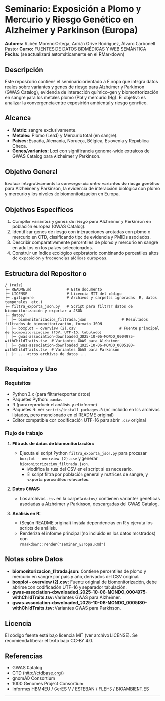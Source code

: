 # Seminario: Exposición a Plomo y Mercurio y Riesgo Genético en Alzheimer y Parkinson (Europa)

**Autores:** Rubén Moreno Ortega, Adrián Orive Rodríguez, Álvaro Carbonell Pastor 
**Curso:** FUENTES DE DATOS BIOMÉDICAS Y WEB SEMÁNTICA
**Fecha:** (se actualizará automáticamente en el RMarkdown)

## Descripción
Este repositorio contiene el seminario orientado a Europa que integra datos reales sobre variantes y genes de riesgo para Alzheimer y Parkinson (GWAS Catalog), evidencia de interacción químico–gen y biomonitorización en sangre para los metales plomo (Pb) y mercurio (Hg). El objetivo es analizar la convergencia entre exposición ambiental y riesgo genético.

## Alcance
- **Matriz:** sangre exclusivamente.
- **Metales:** Plomo (Lead) y Mercurio total (en sangre).
- **Países:** España, Alemania, Noruega, Bélgica, Eslovenia y República Checa.
- **Genes/variantes:** Loci con significancia genome-wide extraídos de GWAS Catalog para Alzheimer y Parkinson.

## Objetivo General
Evaluar integrativamente la convergencia entre variantes de riesgo genético para Alzheimer y Parkinson, la evidencia de interacción biológica con plomo y mercurio y los niveles de biomonitorización en Europa.

## Objetivos Específicos
1. Compilar variantes y genes de riesgo para Alzheimer y Parkinson en población europea (GWAS Catalog).
2. Identificar genes de riesgo con interacciones anotadas con plomo o mercurio en CTD, clasificando tipo de evidencia y PMIDs asociados.
3. Describir comparativamente percentiles de plomo y mercurio en sangre en adultos en los países seleccionados.
4. Construir un índice ecológico exploratorio combinando percentiles altos de exposición y frecuencias alélicas europeas.

## Estructura del Repositorio

```
/ (raíz)
├─ README.md                # Este documento
├─ LICENSE                  # Licencia MIT del código
├─ .gitignore               # Archivos y carpetas ignoradas (R, datos temporales, etc.)
├─ filtra_exporta_json.py   # Script para filtrar datos de biomonitorización y exportar a JSON
├─ datos/
│  ├─ biomonitorizacion_filtrada.json                # Resultados filtrados de biomonitorización, formato JSON
│  ├─ boxplot - overview (2).csv                    # Fuente principal de biomonitorización (CSV, UTF-16, tabulado)
│  ├─ gwas-association-downloaded_2025-10-06-MONDO_0004975-withChildTraits.tsv  # Variantes GWAS para Alzheimer
│  ├─ gwas-association-downloaded_2025-10-06-MONDO_0005180-withChildTraits.tsv  # Variantes GWAS para Parkinson
│  ├─ ... otros archivos de datos ...
```

## Requisitos y Uso

### Requisitos
- Python 3.x (para filtrar/exportar datos)
- Paquetes Python: `pandas`
- R (para reproducir el análisis y el informe)
- Paquetes R: ver `scripts/install_packages.R` (no incluido en los archivos listados, pero mencionado en el README original)
- Editor compatible con codificación UTF-16 para abrir `.csv` original

### Flujo de trabajo

1. **Filtrado de datos de biomonitorización:**
   - Ejecuta el script Python `filtra_exporta_json.py` para procesar `boxplot - overview (2).csv` y generar `biomonitorizacion_filtrada.json`.
     - Modifica la ruta del CSV en el script si es necesario.
     - El script filtra por población general y matrices de sangre, y exporta percentiles relevantes.

2. **Datos GWAS:**
   - Los archivos `.tsv` en la carpeta `datos/` contienen variantes genéticas asociadas a Alzheimer y Parkinson, descargadas del GWAS Catalog.

3. **Análisis en R:**
   - (Según README original) Instala dependencias en R y ejecuta los scripts de análisis.
   - Renderiza el informe principal (no incluido en los datos mostrados) con:  
     `rmarkdown::render("seminar_Europa.Rmd")`

## Notas sobre Datos

- **biomonitorizacion_filtrada.json:** Contiene percentiles de plomo y mercurio en sangre por país y año, derivados del CSV original.
- **boxplot - overview (2).csv:** Fuente original de biomonitorización, debe abrirse con codificación UTF-16 y separador tabulación.
- **gwas-association-downloaded_2025-10-06-MONDO_0004975-withChildTraits.tsv:** Variantes GWAS para Alzheimer.
- **gwas-association-downloaded_2025-10-06-MONDO_0005180-withChildTraits.tsv:** Variantes GWAS para Parkinson.

## Licencia

El código fuente está bajo licencia MIT (ver archivo LICENSE). Se recomienda liberar el texto bajo CC-BY 4.0.

## Referencias

- GWAS Catalog
- CTD (http://ctdbase.org/)
- gnomAD Consortium
- 1000 Genomes Project Consortium
- Informes HBM4EU / GerES V / ESTEBAN / FLEHS / BIOAMBIENT.ES

---

